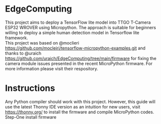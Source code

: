 # EdgeComputing
This project aims to deploy a TensorFlow lite model into TTGO T-Camera ESP32 WROVER using Micropython. The approach is suitable for beginners willing to deploy a simple human detection model in Tensorflow lite framework. <br />
This project was based on @moclieri  https://github.com/mocleiri/tensorflow-micropython-examples.git and thanks to @uraich https://github.com/uraich/EdgeComputing/tree/main/firmware
for fixing the camera module issues presented in the recent MicroPython firmware. For more information please visit their respository.
 
# Instructions
Any Python compiler should work with this project. 
However, this guide will use the latest Thonny IDE version as an intuition for new users, visit https://thonny.org/
to install the firmware and compile MicroPython codes.
<br />
   Step-One install firmware
